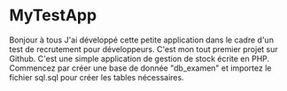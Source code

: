 # MyTestApp

Bonjour à tous
J'ai développé cette petite application dans le cadre d'un test de recrutement pour développeurs.
C'est mon tout premier projet sur Github.
C'est une simple application de gestion de stock écrite en PHP.
Commencez par créer une base de donnée "db_examen" et importez le fichier sql.sql pour créer les tables nécessaires.

